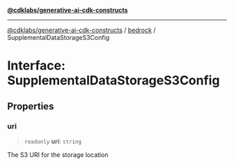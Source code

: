 [**@cdklabs/generative-ai-cdk-constructs**](../../../../README.md)

***

[@cdklabs/generative-ai-cdk-constructs](../../../../README.md) / [bedrock](../README.md) / SupplementalDataStorageS3Config

# Interface: SupplementalDataStorageS3Config

## Properties

### uri

> `readonly` **uri**: `string`

The S3 URI for the storage location
